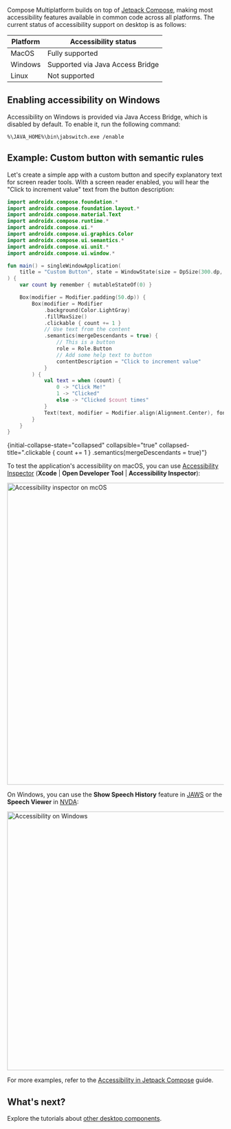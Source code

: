 [//]: # (title: Support for desktop accessibility features)

Compose Multiplatform builds on top of [Jetpack Compose](https://developer.android.com/jetpack/compose), making most accessibility features available in common
code across all platforms. The current status of accessibility support on desktop is as follows:

| Platform | Accessibility status             |
|----------|----------------------------------|
| MacOS    | Fully supported                  |
| Windows  | Supported via Java Access Bridge |
| Linux    | Not supported                    | 

## Enabling accessibility on Windows

Accessibility on Windows is provided via Java Access Bridge, which is disabled by default.
To enable it, run the following command:

```Console
%\JAVA_HOME%\bin\jabswitch.exe /enable
```

## Example: Custom button with semantic rules

Let's create a simple app with a custom button and specify explanatory text for screen reader tools.
With a screen reader enabled, you will hear the "Click to increment value" text from the button description:

```kotlin
import androidx.compose.foundation.*
import androidx.compose.foundation.layout.*
import androidx.compose.material.Text
import androidx.compose.runtime.*
import androidx.compose.ui.*
import androidx.compose.ui.graphics.Color
import androidx.compose.ui.semantics.*
import androidx.compose.ui.unit.*
import androidx.compose.ui.window.*

fun main() = singleWindowApplication(
    title = "Custom Button", state = WindowState(size = DpSize(300.dp, 200.dp))
) {
    var count by remember { mutableStateOf(0) }

    Box(modifier = Modifier.padding(50.dp)) {
        Box(modifier = Modifier
            .background(Color.LightGray)
            .fillMaxSize()
            .clickable { count += 1 }
            // Use text from the content  
            .semantics(mergeDescendants = true) {
                // This is a button
                role = Role.Button
                // Add some help text to button
                contentDescription = "Click to increment value"
            }
        ) {
            val text = when (count) {
                0 -> "Click Me!"
                1 -> "Clicked"
                else -> "Clicked $count times"
            }
            Text(text, modifier = Modifier.align(Alignment.Center), fontSize = 24.sp)
        }
    }
}
```
{initial-collapse-state="collapsed" collapsible="true" collapsed-title=".clickable { count += 1 } .semantics(mergeDescendants = true)"}

To test the application's accessibility on macOS, you can use [Accessibility Inspector](https://developer.apple.com/documentation/accessibility/accessibility-inspector)
(**Xcode** | **Open Developer Tool** | **Accessibility Inspector**):

<img src="compose-desktop-accessibility-macos.png" alt="Accessibility inspector on mcOS" width="700"/>

On Windows, you can use the **Show Speech History** feature in [JAWS](https://www.freedomscientific.com/Products/Blindness/JAWS) 
or the **Speech Viewer** in [NVDA](https://www.nvaccess.org/):

<img src="compose-desktop-accessibility.png" alt="Accessibility on Windows" width="600"/>


For more examples, refer to the [Accessibility in Jetpack Compose](https://developer.android.com/develop/ui/compose/accessibility) guide.

## What's next?

Explore the tutorials about [other desktop components](https://github.com/JetBrains/compose-multiplatform/tree/master/tutorials#desktop).